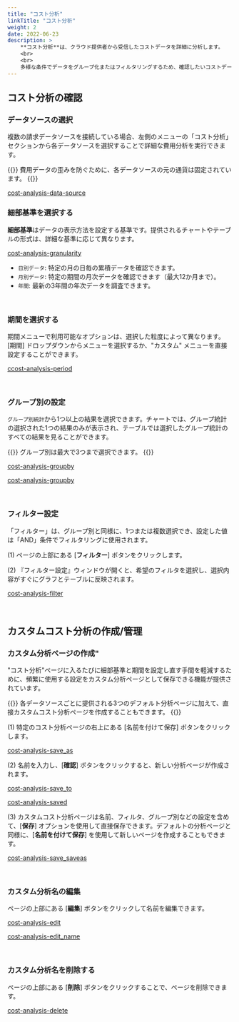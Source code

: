 ```yaml
---
title: "コスト分析"
linkTitle: "コスト分析"
weight: 2
date: 2022-06-23
description: >
    **コスト分析**は、クラウド提供者から受信したコストデータを詳細に分析します。
    <br>
    <br>
    多様な条件でデータをグループ化またはフィルタリングするため、確認したいコストデータがひと目で把握することができます。
---
```



## コスト分析の確認

### データソースの選択

複数の請求データソースを接続している場合、左側のメニューの「コスト分析」セクションから各データソースを選択することで詳細な費用分析を実行できます。

{{<alert>}}
費用データの歪みを防ぐために、各データソースの元の通貨は固定されています。
{{</alert>}}

[cost-analysis-data-source](/ja/docs/guides/dashboards/cost-analysis-img/cost-analysis-data-source_ja.png)


### 細部基準を選択する 

**細部基準**はデータの表示方法を設定する基準です。提供されるチャートやテーブルの形式は、詳細な基準に応じて異なります。

[cost-analysis-granularity](/ja/docs/guides/dashboards/cost-analysis-img/cost-analysis-granularity_ja.png)

- `日別データ`: 特定の月の日毎の累積データを確認できます。
- `月別データ`: 特定の期間の月次データを確認できます（最大12か月まで）。
- `年間`: 最新の3年間の年次データを調査できます。

<br>

### 期間を選択する

期間メニューで利用可能なオプションは、選択した粒度によって異なります。[期間] ドロップダウンからメニューを選択するか、"カスタム" メニューを直接設定することができます。


[ccost-analysis-period](/ja/docs/guides/dashboards/cost-analysis-img/cost-analysis-period_ja.png)

<br>

### グループ別の設定

`グループ別統計`から1つ以上の結果を選択できます。チャートでは、グループ統計の選択された1つの結果のみが表示され、テーブルでは選択したグループ統計のすべての結果を見ることができます。


{{<alert>}}
グループ別は最大で3つまで選択できます。
{{</alert>}}

[cost-analysis-groupby](/ja/docs/guides/dashboards/cost-analysis-img/cost-analysis-groupby_ja.png)

[cost-analysis-groupby](/docs/guides/dashboards/cost-analysis-img/cost-analysis-cost_usage.png)


<br>


### フィルター設定

「フィルター」は、グループ別と同様に、1つまたは複数選択でき、設定した値は「AND」条件でフィルタリングに使用されます。

(1) ページの上部にある [**フィルター**] ボタンをクリックします。

(2) 『フィルター設定』ウィンドウが開くと、希望のフィルタを選択し、選択内容がすぐにグラフとテーブルに反映されます。

[cost-analysis-filter](/ja/docs/guides/dashboards/cost-analysis-img/cost-analysis-filter_ja.png)

<br>


## カスタムコスト分析の作成/管理

### カスタム分析ページの作成"

"コスト分析"ページに入るたびに細部基準と期間を設定し直す手間を軽減するために、頻繁に使用する設定をカスタム分析ページとして保存できる機能が提供されています。

{{<alert>}}
各データソースごとに提供される3つのデフォルト分析ページに加えて、直接カスタムコスト分析ページを作成することもできます。
{{</alert>}}

(1) 特定のコスト分析ページの右上にある [名前を付けて保存] ボタンをクリックします。

[cost-analysis-save_as](/ja/docs/guides/dashboards/cost-analysis-img/cost-analysis-save_as_ja.png)

(2) 名前を入力し、[**確認**] ボタンをクリックすると、新しい分析ページが作成されます。

[cost-analysis-save_to](/ja/docs/guides/dashboards/cost-analysis-img/cost-analysis-save_to_ja.png)

[cost-analysis-saved](/ja/docs/guides/dashboards/cost-analysis-img/cost-analysis-saved_ja.png)


(3) カスタムコスト分析ページは名前、フィルタ、グループ別などの設定を含めて、[**保存**] オプションを使用して直接保存できます。デフォルトの分析ページと同様に、[**名前を付けて保存**] を使用して新しいページを作成することもできます。

[cost-analysis-save_saveas](/ja/docs/guides/dashboards/cost-analysis-img/cost-analysis-save_saveas_ja.png)

<br>

### カスタム分析名の編集

ページの上部にある [**編集**] ボタンをクリックして名前を編集できます。

[cost-analysis-edit](/ja/docs/guides/dashboards/cost-analysis-img/cost-analysis-edit_ja.png)

[cost-analysis-edit_name](/ja/docs/guides/dashboards/cost-analysis-img/cost-analysis-edit_name_ja.png)

<br>

### カスタム分析名を削除する

ページの上部にある [**削除**] ボタンをクリックすることで、ページを削除できます。

[cost-analysis-delete](/ja/docs/guides/dashboards/cost-analysis-img/cost-analysis-delete_ja.png)


